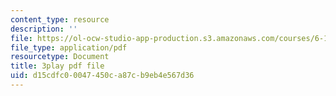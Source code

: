 ```yaml
---
content_type: resource
description: ''
file: https://ol-ocw-studio-app-production.s3.amazonaws.com/courses/6-189-multicore-programming-primer-january-iap-2007/d15cdfc00047450ca87cb9eb4e567d36_Wn3QDv-Dt3M.pdf
file_type: application/pdf
resourcetype: Document
title: 3play pdf file
uid: d15cdfc0-0047-450c-a87c-b9eb4e567d36
---
```

